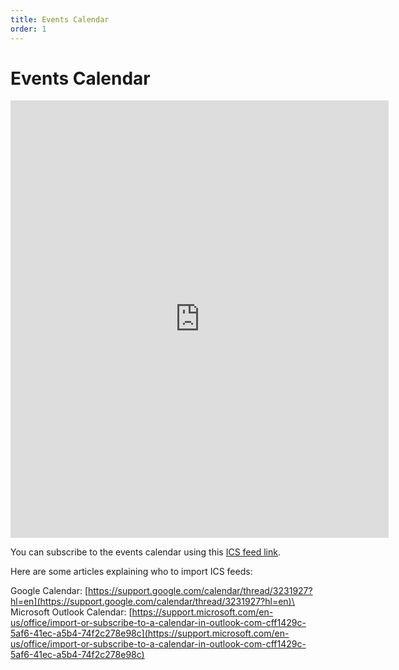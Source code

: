 ```yaml
---
title: Events Calendar
order: 1
---
```


# Events Calendar
<iframe id="open-web-calendar" 
    style="background:url('https://raw.githubusercontent.com/niccokunzmann/open-web-calendar/master/static/img/loaders/circular-loader.gif') center center no-repeat;"
    src="https://open-web-calendar.herokuapp.com/calendar.html?url=https%3A%2F%2Fics.teamup.com%2Ffeed%2Fks3qwzicncjfkkeyq6%2F8703308.ics"
    sandbox="allow-scripts allow-same-origin allow-top-navigation"
    allowTransparency="true" scrolling="no" 
    frameborder="0" height="700px" width="120%"></iframe>

You can subscribe to the events calendar using this [ICS feed link](https://ics.teamup.com/feed/ks3qwzicncjfkkeyq6/8703308.ics).

Here are some articles explaining who to import ICS feeds:

Google Calendar: [https://support.google.com/calendar/thread/3231927?hl=en](https://support.google.com/calendar/thread/3231927?hl=en)\
Microsoft Outlook Calendar: [https://support.microsoft.com/en-us/office/import-or-subscribe-to-a-calendar-in-outlook-com-cff1429c-5af6-41ec-a5b4-74f2c278e98c](https://support.microsoft.com/en-us/office/import-or-subscribe-to-a-calendar-in-outlook-com-cff1429c-5af6-41ec-a5b4-74f2c278e98c)
